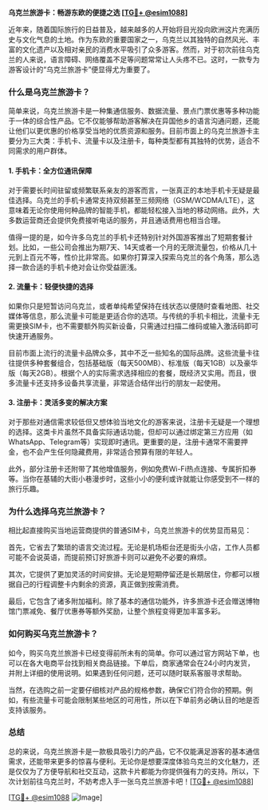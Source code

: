 **乌克兰旅游卡：畅游东欧的便捷之选 [[TG💪+ @esim1088](https://t.me/s/esim1088)]**

近年来，随着国际旅行的日益普及，越来越多的人开始将目光投向欧洲这片充满历史与文化气息的土地。作为东欧的重要国家之一，乌克兰以其独特的自然风光、丰富的文化遗产以及相对亲民的消费水平吸引了众多游客。然而，对于初次前往乌克兰的人来说，语言障碍、网络覆盖不足等问题常常让人头疼不已。这时，一款专为游客设计的“乌克兰旅游卡”便显得尤为重要了。

### **什么是乌克兰旅游卡？**

简单来说，乌克兰旅游卡是一种集通信服务、数据流量、景点门票优惠等多种功能于一体的综合性产品。它不仅能够帮助游客解决在异国他乡的语言沟通问题，还能让他们以更优惠的价格享受当地的优质资源和服务。目前市面上的乌克兰旅游卡主要分为三大类：手机卡、流量卡以及注册卡，每种类型都有其独特的优势，适合不同需求的用户群体。

#### **1. 手机卡：全方位通讯保障**

对于需要长时间驻留或频繁联系亲友的游客而言，一张真正的本地手机卡无疑是最佳选择。乌克兰的手机卡通常支持双频甚至三频网络（GSM/WCDMA/LTE），这意味着无论你使用何种品牌的智能手机，都能轻松接入当地的移动网络。此外，大多数运营商还会提供免费接听电话的服务，并且通话费用也相当合理。

值得一提的是，如今许多乌克兰的手机卡还特别针对外国游客推出了短期套餐计划。比如，一些公司会推出为期7天、14天或者一个月的无限流量包，价格从几十元到上百元不等，性价比非常高。如果你打算深入探索乌克兰的各个角落，那么选择一款合适的手机卡绝对会让你受益匪浅。

#### **2. 流量卡：轻便快捷的选择**

如果你只是短暂访问乌克兰，或者单纯希望保持在线状态以便随时查看地图、社交媒体等信息，那么流量卡可能是更适合你的选项。与传统的手机卡相比，流量卡无需更换SIM卡，也不需要额外购买新设备，只需通过扫描二维码或输入激活码即可快速开通服务。

目前市面上流行的流量卡品牌众多，其中不乏一些知名的国际品牌。这些流量卡往往提供多种套餐组合，包括基础版（每天500MB）、标准版（每天1GB）以及豪华版（每天2GB）。根据个人的实际需求选择相应的套餐，既经济又实用。而且，很多流量卡还支持多设备共享流量，非常适合结伴出行的朋友一起使用。

#### **3. 注册卡：灵活多变的解决方案**

对于那些对通信需求较低但又想体验当地文化的游客来说，注册卡无疑是一个理想的选择。这类卡片虽然不具备实际通话功能，但却可以通过绑定第三方应用（如WhatsApp、Telegram等）实现即时通讯。更重要的是，注册卡通常不需要押金，也不会产生任何隐藏费用，非常适合预算有限的年轻人。

此外，部分注册卡还附带了其他增值服务，例如免费Wi-Fi热点连接、专属折扣券等。当你在基辅的大街小巷漫步时，这些小小的便利或许就能让你感受到不一样的旅行乐趣。

### **为什么选择乌克兰旅游卡？**

相比起直接购买当地运营商提供的普通SIM卡，乌克兰旅游卡的优势显而易见：

首先，它省去了繁琐的语言交流过程。无论是机场柜台还是街头小店，工作人员都可能不会说英语，而提前预订好旅游卡则可以避免不必要的麻烦。

其次，它提供了更加灵活的时间安排。无论是短期停留还是长期居住，你都可以根据自己的行程调整卡内剩余的资源，真正做到按需消费。

最后，它包含了诸多附加福利。除了基本的通信功能外，许多旅游卡还会赠送博物馆门票减免、餐厅优惠券等额外奖励，让整个旅程变得更加丰富多彩。

### **如何购买乌克兰旅游卡？**

如今，购买乌克兰旅游卡已经变得前所未有的简单。你可以通过官方网站下单，也可以在各大电商平台找到相关商品链接。下单后，商家通常会在24小时内发货，并附上详细的使用说明。如果遇到任何问题，还可以随时联系客服寻求帮助。

当然，在选购之前一定要仔细核对产品的规格参数，确保它们符合你的预期。例如，有些流量卡可能会限制某些地区的可用性，所以在下单前务必确认目的地是否支持该服务。

### **总结**

总的来说，乌克兰旅游卡是一款极具吸引力的产品，它不仅能满足游客的基本通信需求，还能带来更多的惊喜与便利。无论你是想要深度体验乌克兰的文化魅力，还是仅仅为了方便导航和社交互动，这款卡片都能为你提供强有力的支持。所以，下次计划前往乌克兰时，不妨考虑入手一张乌克兰旅游卡吧！[[TG💪+ @esim1088](https://t.me/s/esim1088)]

[[TG💪+ @esim1088](https://t.me/s/esim1088) ![Image](https://i.postimg.cc/4NQfJmqS/Snipaste-2025-05-13-00-14-12.png)]